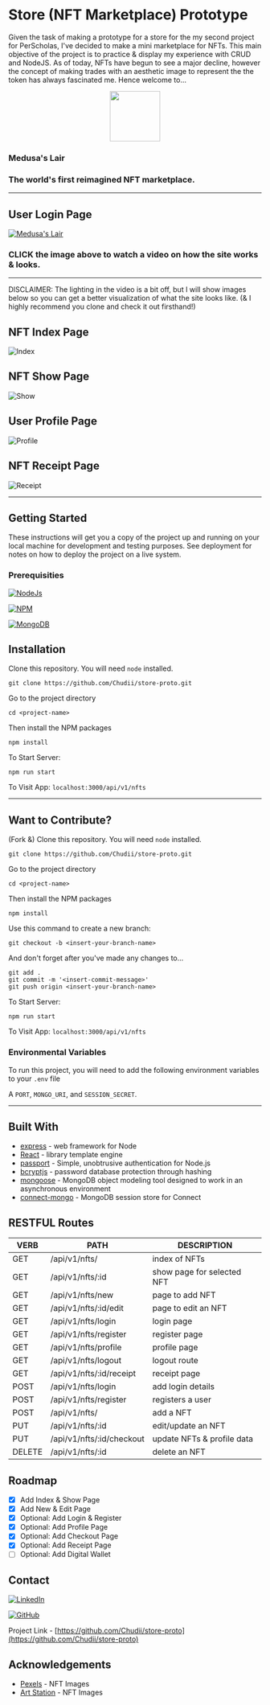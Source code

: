 # Store (NFT Marketplace) Prototype

Given the task of making a prototype for a store for the my second project for PerScholas, I've decided to make a mini marketplace for NFTs. This main objective of the project is to practice & display my experience with CRUD and NodeJS. As of today, NFTs have begun to see a major decline, however the concept of making trades with an aesthetic image to represent the the token has always fascinated me. Hence welcome to...


<p align="center">
   <img src="./public/images/medusa-head-icon.png" width="100px"/>
</p>


### Medusa's Lair
### The world's first reimagined NFT marketplace.

---

## User Login Page

[![Medusa's Lair](/public/images/medusas-lair-login.jpg)](https://youtu.be/Ss897seugBs)

### CLICK the image above to watch a video on how the site works & looks. 

---

DISCLAIMER: The lighting in the video is a bit off, but I will show images below so you can get a better visualization of what the site looks like. (& I highly recommend you clone and check it out firsthand!)

## NFT Index Page

![Index](/public/images/medusas-lair-index.jpg)

## NFT Show Page

![Show](/public/images/medusas-lair-show.jpg)

## User Profile Page

![Profile](/public/images/medusas-lair-profile.jpg)

## NFT Receipt Page

![Receipt](/public/images/medusas-lair-receipt.jpg)

---

## Getting Started

These instructions will get you a copy of the project up and running on your local machine for development and testing purposes. See deployment for notes on how to deploy the project on a live system.

### Prerequisities 

[![NodeJs](https://img.shields.io/badge/node.js-339933?style=for-the-badge&logo=node.js&logoColor=white)](https://nodejs.org/en/)

[![NPM](https://img.shields.io/badge/npm-CB3837?style=for-the-badge&logo=npm&logoColor=white)](https://www.npmjs.com/)

[![MongoDB](https://img.shields.io/badge/mongodb-47A248?style=for-the-badge&logo=mongodb&logoColor=white)](https://www.mongodb.com/)

## Installation

Clone this repository. You will need `node` installed.
```
git clone https://github.com/Chudii/store-proto.git
```
Go to the project directory
```
cd <project-name>
```
Then install the NPM packages
```
npm install
```
To Start Server:
```
npm run start
```
To Visit App: 
`localhost:3000/api/v1/nfts`

---

## Want to Contribute? 

(Fork &) Clone this repository. You will need `node` installed.

```
git clone https://github.com/Chudii/store-proto.git
```
Go to the project directory
```
cd <project-name>
```
Then install the NPM packages
```
npm install
```
Use this command to create a new branch:
```
git checkout -b <insert-your-branch-name>
```
And don't forget after you've made any changes to...
```
git add .
git commit -m '<insert-commit-message>'
git push origin <insert-your-branch-name>
```
To Start Server:
```
npm run start
```
To Visit App: 
`localhost:3000/api/v1/nfts`

### Environmental Variables

To run this project, you will need to add the following environment variables to your `.env` file

A `PORT`, `MONGO_URI`, and `SESSION_SECRET`.

---

## Built With
* [express](https://www.npmjs.com/package/express) - web framework for Node
* [React](https://reactjs.org/) - library template engine
* [passport](https://www.passportjs.org/) - Simple, unobtrusive authentication for Node.js
* [bcryptjs](https://www.npmjs.com/package/bcryptjs) - password database protection through hashing
* [mongoose](https://mongoosejs.com/) - MongoDB object modeling tool designed to work in an asynchronous environment
* [connect-mongo](https://www.npmjs.com/package/connect-mongo) - MongoDB session store for Connect

## RESTFUL Routes

   VERB 		 | 		  PATH 		 |  	 DESCRIPTION
------------ | ------------- | -------------------
GET | /api/v1/nfts/ | index of NFTs |
GET | /api/v1/nfts/:id | show page for selected NFT |
GET | /api/v1/nfts/new | page to add NFT |
GET | /api/v1/nfts/:id/edit | page to edit an NFT |
GET | /api/v1/nfts/login | login page |
GET | /api/v1/nfts/register | register page |
GET | /api/v1/nfts/profile | profile page |
GET | /api/v1/nfts/logout | logout route |
GET | /api/v1/nfts/:id/receipt | receipt page | 
POST | /api/v1/nfts/login | add login details |
POST | /api/v1/nfts/register | registers a user |
POST | /api/v1/nfts/ | add a NFT |
PUT | /api/v1/nfts/:id | edit/update an NFT |
PUT | /api/v1/nfts/:id/checkout | update NFTs & profile data |
DELETE | /api/v1/nfts/:id | delete an NFT |

## Roadmap

- [x] Add Index & Show Page
- [x] Add New & Edit Page
- [x] Optional: Add Login & Register
- [x] Optional: Add Profile Page
- [x] Optional: Add Checkout Page
- [x] Optional: Add Receipt Page
- [ ] Optional: Add Digital Wallet

## Contact

[![LinkedIn](https://img.shields.io/badge/linkedin-0A66C2?style=for-the-badge&logo=linkedin&logoColor=white)](https://www.linkedin.com/in/chudi-ibida/)

[![GitHub](https://img.shields.io/badge/github-181717?style=for-the-badge&logo=github&logoColor=white)](https://github.com/Chudii)


Project Link - [https://github.com/Chudii/store-proto](https://github.com/Chudii/store-proto)

## Acknowledgements

* [Pexels](https://www.pexels.com/) - NFT Images
* [Art Station](https://www.artstation.com/) - NFT Images
